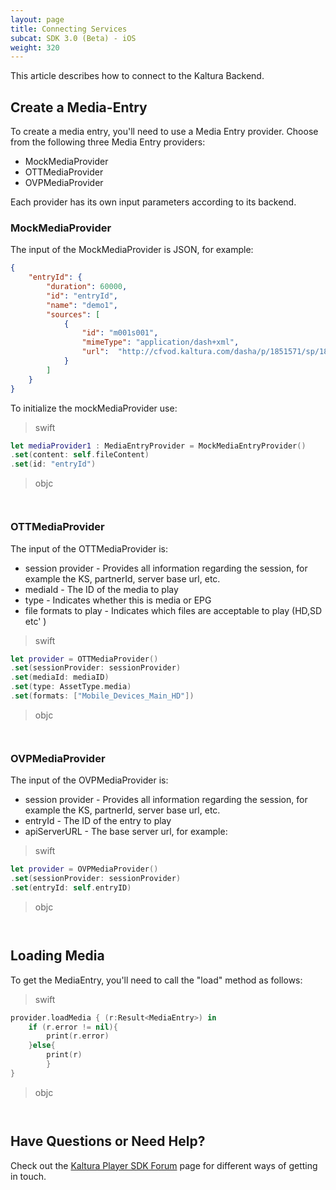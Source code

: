 ```yaml
---
layout: page
title: Connecting Services
subcat: SDK 3.0 (Beta) - iOS
weight: 320
---
```


This article describes how to connect to the Kaltura Backend.

## Create a Media-Entry 

To create a media entry, you'll need to use a Media Entry provider. Choose from the following three Media Entry providers:

* MockMediaProvider
* OTTMediaProvider
* OVPMediaProvider

Each provider has its own input parameters according to its backend.

### MockMediaProvider  

The input of the MockMediaProvider is JSON, for example:

```json
{
	"entryId": {
		"duration": 60000,
		"id": "entryId",
		"name": "demo1",
		"sources": [
			{
				"id": "m001s001",
				"mimeType": "application/dash+xml",
				"url": 	"http://cfvod.kaltura.com/dasha/p/1851571/sp/185157100/serveFlavor/entryId/0_pl5lbfo0/v/2/flavorId/0_,zwq3l44r,otmaqpnf,ywkmqnkg,/forceproxy/true/name/a.mp4.urlset/manifest.mpd"
			}
		]
	}
}

```

To initialize the mockMediaProvider use:

>swift

```swift
let mediaProvider1 : MediaEntryProvider = MockMediaEntryProvider()
.set(content: self.fileContent)
.set(id: "entryId")

```
>objc

```objc


```

### OTTMediaProvider

The input of the OTTMediaProvider is:

* session provider - Provides all information regarding the session, for example the KS, partnerId, server base url, etc. 
* mediaId - The ID of the media to play
* type - Indicates whether this is media or EPG
* file formats to play - Indicates which files are acceptable to play (HD,SD etc' )

>swift

```swift
let provider = OTTMediaProvider()
.set(sessionProvider: sessionProvider)
.set(mediaId: mediaID)
.set(type: AssetType.media)
.set(formats: ["Mobile_Devices_Main_HD"])

```
>objc

```objc


```

### OVPMediaProvider

The input of the OVPMediaProvider is:

* session provider - Provides all information regarding the session, for example the KS, partnerId, server base url, etc.
* entryId - The ID of the entry to play
* apiServerURL - The base server url, for example: 

>swift

```swift
let provider = OVPMediaProvider()
.set(sessionProvider: sessionProvider)
.set(entryId: self.entryID)

```
>objc

```objc


```

## Loading Media  

To get the MediaEntry, you'll need to call the "load" method as follows:

>swift

```swift
provider.loadMedia { (r:Result<MediaEntry>) in
	if (r.error != nil){
		print(r.error)
	}else{
		print(r)
        }
}
```
>objc

```objc


```

## Have Questions or Need Help?

Check out the [Kaltura Player SDK Forum](https://forum.kaltura.org/c/playkit) page for different ways of getting in touch.
